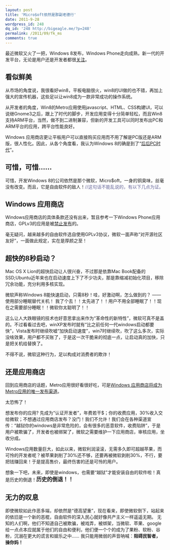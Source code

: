 ```yaml
---
layout: post
title: 'Micro$oft依然是那副老德行'
date: 2011-9-28
wordpress_id: 248
dq_id: '248 http://bigeagle.me/?p=248'
permalink: /2011/09/fk_ms
comments: true
---
```

最近微软又火了一把，Windows 8发布，Windows Phone走向成熟，新一代的开发平台，无论是用户还是开发者都很<a href="http://www.36kr.com/p/49358.html" target="_blank">关注</a>。

## 看似鲜美
从市场的角度说，我很看好win8，平板电脑很火，win8的UI做的也不错，再加上强大的宣传机器，这些足以让win8成为一款非常成功的操作系统。

从开发者的角度，Win8的Metro应用使用javascript、HTML、CSS构建UI，可以说继Gnome3之后，跟上了时代的脚步，开发应用变得十分简单轻松，而且Win8支持ARM平台，当然，做不到二进制兼容，但新的开发工具可以同时发布出PC和ARM平台的应用，跨平台性能良好。

Windows 应用商店更让平板用户可以直接购买应用而不用了解是PC版还是ARM版，很人性化。因此，从各个角度看，我认为Windows 8的确是到了“<a href="http://www.36kr.com/p/46843.html&quot;" target="_blank">后后PC时代</a>”。
## 可惜，可惜……
可惜，开发Windows 8的公司依然是那个微软，Micro$oft，一身的铜臭味，丝毫没有改变。而且，它是自由软件的敌人！<span style="color: #666699;">//这句话不能乱说的，有以下几点为证。</span>
## Windows 应用商店
Windows应用商店的具体条款还没有出来，暂且参考一下Windows Phone应用商店，GPLv3的应用是被<a href="http://www.thinq.co.uk/2011/2/17/microsoft-bans-open-source-marketplace/" target="_blank">禁止发布</a><a>的。</a>

毫无疑问，越来越多的自由软件选自使用GPLv3协议，微软一面声称“对开源社区友好”，一面做此规定，实在是厚颜之至！
## 超快的8秒启动？
Mac OS X Lion的超快启动让人很兴奋，不过那是依靠Mac Book配备的SSD;Ubuntu近年来也在启动速度上下了不少功夫，那是靠缩减初始化项目，移除冗余功能，充分利用多核实现。

微软声称Windows 8能快速启动，只需8秒！哇，好激动啊，怎么做到的？ —— 使用部分睡眠替代关机！ 我了个去！！太先进了！！用户不用全部睡眠了！！现在之需要部分睡眠！！微软你太聪明了！！

这么让人大跌眼镜的技术也好意思拿出来作为“革命性的新特性”，微软可真不是盖的。不过看看过去吧，winXP发布时就有“比之前任何一代windows启动都要快”，Vista发布时继续吹嘘“加快启动速度”，win7时继续吹，吹了这么多次，实际没啥效果，用户都不买账了，于是这一次干脆来的彻底一点，让启动真的加快，只是把关机给替换了。

不得不说，微软这种行为，足以构成对消费者的欺诈！
## 还是应用商店
回到应用商店的话题，Metro应用很好看很好吃，可是<a href="http://www.36kr.com/p/48140.html" target="_blank">Windows 应用商店将成为Metro应用的唯一发布渠道</a>。

太恐怖了！

想发布你的应用? 先成为“认证开发者”，年费若干$；你的收费应用，30%收入交给微软；不想通过应用商店发布？没门！我们不允许！我们会在各种渠道宣传：“越狱你的windows是非常危险的，会有很多的恶意软件，收费陷阱”，于是用户被欺骗了，开发者也被绑架了，微软之需要维护一下应用商店，审核应用，坐收分成。

Windows应用数量巨大，如此以来，微软利润滚滚，无需多久即可超越苹果，而可怜的开发者呢？被苹果剥削了30%还不够，还要再被微软剥削30%，不行，要把钱赚回来！于是提高售价，最终伤害的还是可怜的用户。

想象一下吧，未来，即使是windows，也需要“越狱”才能安装自由的软件啦！真是历史的倒退！<span style="font-size:1.2em;"><strong>历史的倒退！！</strong></span>

## 无力的叹息
即使微软如此作恶多端，却依然是“德高望重”，现在看来，即使微软倒下，站起来的依旧是一个新的恶棍，自由软件的深入民心就好像共产主义一样遥遥无期。
无知的人们啊，他们不知道自己被欺骗，被戏弄，被绑架，当微软、苹果、google给一点点本应就属于他们的自由和便利，他们便一个个的成为了果粉、软粉、谷粉，沉溺在更大的谎言和娱乐之中……
我只能用微弱的声音呐喊：<strong>阻碍民智者，操你妈！</strong>
